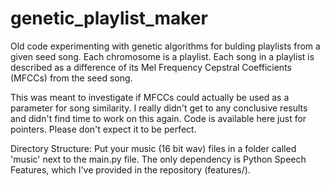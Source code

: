 # genetic_playlist_maker

Old code experimenting with genetic algorithms for bulding playlists from a given seed song. Each chromosome is a playlist. Each song in a playlist is described as a difference of its Mel Frequency Cepstral Coefficients (MFCCs) from the seed song.

This was meant to investigate if MFCCs could actually be used as a parameter for song similarity. I really didn't get to any conclusive results and didn't find time to work on this again.
Code is available here just for pointers. Please don't expect it to be perfect.

Directory Structure:
Put your music (16 bit wav) files in a folder called 'music' next to the main.py file.
The only dependency is Python Speech Features, which I've provided in the repository (features/).

